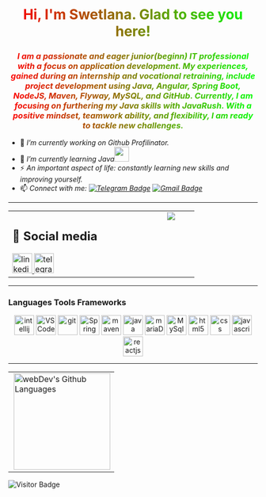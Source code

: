 <div id ="header" align="center">
<h1 style="background-image:linear-gradient(to right, #ff0000, #00ff00); -webkit-background-clip: text; -webkit-text-fill-color: transparent; align="center">Hi, I'm Swetlana. Glad to see you here!</h1>
<h3 style="background-image: linear-gradient(to right, #ff0000, #00ff00); -webkit-background-clip: text; -webkit-text-fill-color: transparent; aligin=center"><em> I am a passionate and eager junior(beginn) IT professional with a focus on application development. My experiences, gained during an internship and vocational retraining, include project development using Java, Angular, Spring Boot, NodeJS, Maven, Flyway, MySQL, and GitHub. Currently, I am focusing on furthering my Java skills with JavaRush. With a positive mindset, teamwork ability, and flexibility, I am ready to tackle new challenges.</em></h3>
</div>


<!--
**SwSa2022/SwSa2022** is a ✨ _special_ ✨ repository because its `README.md` (this file) appears on your GitHub profile.

Here are some ideas to get you started:

- 👯 I’m looking to collaborate on ...
- 🤔 I’m looking for help with ...
- 💬 Ask me about ...
- 😄 Pronouns: ...
- 📫 How to reach me: 
-->
- 🔭 *I’m currently working on Github Profilinator.*
- 🌱 *I’m currently learning Java*<img src="https://media.giphy.com/media/WUlplcMpOCEmTGBtBW/giphy.gif" width="30px">
- ⚡ *An important aspect of life: constantly learning new skills and improving yourself.*
- 📫 *Connect with me:  [![Telegram Badge](https://img.shields.io/badge/-SwetlanaSajzewa-blue?style=flat&logo=Telegram&logoColor=white)](https://t.me/SwSa40721) [![Gmail Badge](https://img.shields.io/badge/-Gmail-red?style=flat&logo=Gmail&logoColor=white)](mailto:anamess31@gmail.com)*

---

<table ><tr border="none" border-collapse="collapse"><td valign="top" width="50%" border="none">
<div align="left" id="badges"> 
<h2>🤝 Social media</h2>
<a href="https://www.linkedin.com/in/svsa-2023y02m %D0%B0%D0%BB%D0%B5%D0%BA%D1%81%D0%B5%D0%B9-%D1%84%D0%B8%D0%BB%D0%B8%D0%BC%D0%BE%D0%BD%D0%BE%D0%B2-2a0b07257/" target="_blank">
<img src="https://cdn-icons-png.flaticon.com/512/2504/2504799.png" width="40" height="40" alt="linkedin" />
</a>
<a href="https://t.me/SwSa40721" target="_blank">
<img src="https://cdn-icons-png.flaticon.com/512/2111/2111646.png" width="40" height="40" alt="telegram group" />
</a>
</div></td>
<td valign="top" width="10%" border="0"></td>
<td valign="top" width="20%" border="0">
<div align="center"><img src="https://spotify-github-profile.vercel.app/api/view?uid=31if3f2whgtd3pz35u2ei3gpnyze&cover_image=true&theme=default&show_offline=false&background_color=121212&interchange=false&bar_color_cover=true" /></div>  </td>
</tr>
</table>

---

### Languages Tools Frameworks
<div align="center">
<img src="https://cdn.jsdelivr.net/gh/devicons/devicon@latest/icons/intellij/intellij-original.svg" title="intellij" alt="intellij" width="40" height="40"/>
<img src="https://cdn.jsdelivr.net/gh/devicons/devicon@latest/icons/vscode/vscode-original.svg" title="VSCode" alt="VSCode" width="40" height="40"/>
<img src="https://cdn.jsdelivr.net/gh/devicons/devicon@latest/icons/github/github-original.svg" title="git" alt="git" width="40" height="40"/>
<img src="https://cdn.jsdelivr.net/gh/devicons/devicon@latest/icons/spring/spring-original.svg" title="spring" alt="Spring" width="40" height="40"/>
<img src="https://cdn.jsdelivr.net/gh/devicons/devicon@latest/icons/maven/maven-original.svg" title="maven" alt="maven" width="40" height="40"/>
<img src="https://cdn.jsdelivr.net/gh/devicons/devicon@latest/icons/java/java-original-wordmark.svg" title="java" alt="java" width="40" height="40"/>
<img src="https://cdn.jsdelivr.net/gh/devicons/devicon@latest/icons/mariadb/mariadb-original.svg" title="mariaDB" alt="mariaDB" width="40" height="40"/>
<img src="https://cdn.jsdelivr.net/gh/devicons/devicon@latest/icons/mysql/mysql-original.svg" title="MySql" alt="MySql" width="40" height="40"/>
<img src="https://cdn.jsdelivr.net/gh/devicons/devicon@latest/icons/html5/html5-original.svg" title="html5" alt="html5" width="40" height="40"/>
<img src="https://cdn.jsdelivr.net/gh/devicons/devicon@latest/icons/css3/css3-original.svg"  title="css" alt="css" width="40" height="40"/>
<img src="https://cdn.jsdelivr.net/gh/devicons/devicon@latest/icons/javascript/javascript-original.svg" title="javascript" alt="javascript" width="40" height="40"/>
<img src="https://cdn.jsdelivr.net/gh/devicons/devicon@latest/icons/react/react-original.svg"  title="ReactJS" alt="reactjs" width="40" height="40"/>
</div>

---
<table>
  <tr>
    <!-- <td>
      <img align="left" src="http://github-readme-streak-stats.herokuapp.com?user=SwSa2022&theme=dark&background=000000" alt="webDev's Github stats" />
    </td> -->
    <td>
      <img height="195px" align="right" alt="webDev's Github Languages" src="https://github-readme-stats-sigma-five.vercel.app/api/top-langs/?username=SwSa2022&layout=compact&theme=vision-friendly-dark" />
    </td>
  </tr>
</table>

![Visitor Badge](https://visitor-badge.laobi.icu/badge?page_id=SwSa2022)




































































